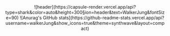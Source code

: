 <div align="center">
![header](https://capsule-render.vercel.app/api?type=shark&color=auto&height=300&section=header&text=WalkerJung&fontSize=90)
![Anurag's GitHub stats](https://github-readme-stats.vercel.app/api?username=walkerJung&show_icons=true&theme=synthwave&layout=compact)
</div>
